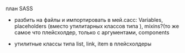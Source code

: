 план SASS

- разбить на файлы и импортировать в мей.сасс: Variables, placeholders (вместо утилитарных классов
  типа ), mixins?(то же самое что плейсхолдер, только с аргументами, components

- утилитные классы типа list, link, item в плейсхолдеры
